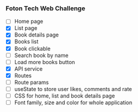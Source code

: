 ### Foton Tech Web Challenge

- [ ] Home page
- [x] List page
- [x] Book details page
- [x] Books list
- [x] Book clickable
- [ ] Search book by name
- [ ] Load more books button
- [x] API service
- [x] Routes
- [ ] Route params
- [ ] useState to store user likes, comments and rate
- [ ] CSS for home, list and book details page
- [ ] Font family, size and color for whole application
